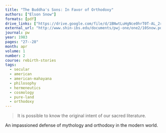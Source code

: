 ```yaml
---
title: "The Buddha's Sons: In Favor of Orthodoxy"
authors: ["Elson Snow"]
formats: [pdf]
drive_links: ["https://drive.google.com/file/d/1BNwtLuHgNce0hrT0T-AL_2rEwyb4Z0JZ/view?usp=drivesdk"]
external_url: "http://www.shin-ibs.edu/documents/pwj-one/one2/10Snow.pdf"
journal: pw
year: 1983
pages: "27--28"
month: apr
volume: 1
number: 2
course: rebirth-stories
tags:
  - secular
  - american
  - american-mahayana
  - philosophy
  - hermeneutics
  - cosmology
  - pure-land
  - orthodoxy
---
```


> It is possible to know the original intent of our sacred literature. 

An impassioned defense of mythology and orthodoxy in the modern world.

